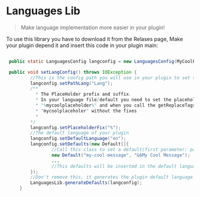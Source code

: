 # Languages Lib

> Make language implementation more easier in your plugin!

To use this library you have to download it from the Relases page, Make your plugin depend it and insert this code in your plugin main:

```JAVA

 public static LanguagesConfig langconfig = new LanguagesConfig(MyCoolPlugin.getInstance());

 public void setLangConfig() throws IOException {
         //This is the config path you will use in your plugin to set the language
         langconfig.setPathLang("Lang");          
         /**
           * The PlaceHolder prefix and suffix.
           * In your language file/default you need to set the placeholder with that prefix and suffix like this:
           * "%mycoolplaceholder%" and when you call the getReplaceTags you need to set only the prefix in this case
           * "mycoolplaceholer" without the fixes
           *
         */
         langconfig.setPlaceholderFix("%");  
         //The default language of your plugin
         langconfig.setDefaultLanguage("en");
         langconfig.setDefaults(new Default[]{
                 //Call this class to set a default(first parameter: path, second parameter: message)
                 new Default("my-cool-message", "&6My Cool Message");
                 ...
                 //This defaults will be inserted in the default language file, in this case, the en lang
         });
         //Don't remove this, it generates the plugin default language!
         LanguagesLib.generateDefaults(langconfig);
     }
```
